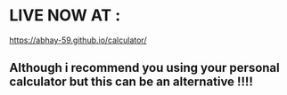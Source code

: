 # LIVE NOW AT :
https://abhay-59.github.io/calculator/
## Although i recommend you using your personal calculator but this can be an alternative !!!!
